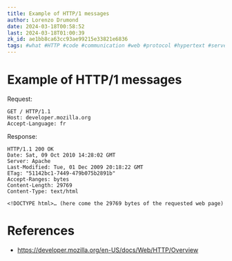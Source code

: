 ```yaml
---
title: Example of HTTP/1 messages
author: Lorenzo Drumond
date: 2024-03-18T00:58:52
last: 2024-03-18T01:00:39
zk_id: ae1bb8ca63cc93ae99215e33821e6836
tags: #what #HTTP #code #communication #web #protocol #hypertext #server #internet #network #header #flow #HTML #node #exchange
---
```



# Example of HTTP/1 messages
Request:

```curl
GET / HTTP/1.1
Host: developer.mozilla.org
Accept-Language: fr
```

Response:

```curl
HTTP/1.1 200 OK
Date: Sat, 09 Oct 2010 14:28:02 GMT
Server: Apache
Last-Modified: Tue, 01 Dec 2009 20:18:22 GMT
ETag: "51142bc1-7449-479b075b2891b"
Accept-Ranges: bytes
Content-Length: 29769
Content-Type: text/html

<!DOCTYPE html>… (here come the 29769 bytes of the requested web page)
```

# References
- https://developer.mozilla.org/en-US/docs/Web/HTTP/Overview
